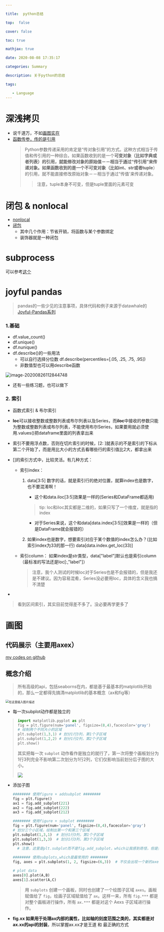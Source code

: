 ```yaml
---

title:  python总结

top:  false

cover: false

toc: true

mathjax: true

date: 2020-08-08 17:35:17

categories: Summary

description: 关于python的总结

tags:

   - Language
---
```



# 深浅拷贝

* 说千道万，不如[画图实在](https://www.bilibili.com/video/BV1cc411h7hd?from=search&seid=1791841689049102336)
* [函数传参，传的是引用](https://www.cnblogs.com/loleina/p/5276918.html)
	> Python参数传递采用的肯定是“传对象引用”的方式。这种方式相当于传值和传引用的一种综合。如果函数收到的是一个**可变对象（比如字典或者列表）**的引用，就能修改对象的原始值－－相当于通过“传引用”来传递对象。如果函数收到的是一个**不可变对象（比如int、str或者tuple**）的引用，就不能直接修改原始对象－－相当于通过“传值'来传递对象。 
	>
	> >  注意，tuple本身不可变，但是tuple里面的元素可变


# 闭包 & nonlocal

* [nonlocal](nonlocal)
* [闭包](https://segmentfault.com/a/1190000004461404)
	* 其中几个作用：节省开销，将函数与某个参数绑定
	* 装饰器就是一种闭包
	
	


# subprocess
可以参考[这个](https://blog.csdn.net/a464057216/article/details/47355219)



# joyful pandas

> pandas的一些少见的注意事项，具体代码和例子来源于datawhale的[Joyful-Pandas系列](https://nbviewer.jupyter.org/github/GYHHAHA/Joyful-Pandas/tree/master/)

### 1.基础
* df.value_count()
* df.unique()
* df.nunique()
* df.describe()的一些用法
    * 可以自行选择分位数 df.describe(percentiles=[.05, .25, .75, .95])
    * 非数值型也可以用describe函数

![image-20200826112844748](https://gitee.com/HesyH/Image-Hosting/raw/master/image4typora/202008/26/112845-885917.png)

* 还有一些练习题，也可以做下


### 2. 索引
* 函数式索引 & 布尔索引
* **loc**可以接收整数或整数列表或布尔列表以及Series，而**iloc**中接收的参数只能为整数或整数列表或布尔列表，不能使用布尔Series，如果要用就必须使用.values()把dataframe里面的列表拿出来
* 索引不要用浮点数，否则在切片索引的时候，[2: ]就表示的不是索引的下标从第二个开始了，而是用比大小的方式去看哪些行的索引值比2大，都拿出来
* []的索引方式中，比较灵活。有几种方式：
    * 索引index：
        1. data[3:5] 数字的话，就是索引行的绝对位置，就算index也是数字，也不要混淆啊！
            * 这个和data.iloc[3:5]效果是一样的(Series和DataFrame都适用)
            > tip: loc和iloc其实都是二维的，如果只写了一个维度，就是指的index
            
            * 对于Series来说，这个和data[data.index[3:5]]效果是一样的（但是DataFrame就会报错的）
        2. 如果index也是数字，想要索引对应于某个数值的index怎么办？(比如索引index为33的那一行)
            data[data.index.get_loc(33)]
    * 索引column：
        如果index是str类型，data["label"]默认也是索引column（最标准的写法还是loc[:,"label"]）
    
        > 注意，我个人测试的时候loc对于Series也是不会报错的，但是我还是不建议。因为容易混肴，Series没必要用loc，具体的含义我也搞不清楚
    
* [快速标量索引]:当只需要取一个元素时，at和iat方法能够提供更快的实现
> 看到区间索引，其实目前觉得差不多了。没必要再学更多了



# 画图

## 代码展示（主要用axex）

[my codes on github](https://nbviewer.jupyter.org/github/hexi519/CodesSnippets/blob/master/pythonDemo/matplotlibConfig.ipynb)



## 概念介绍

> 所有高级的api，包括seaborns在内，都是基于最基本的matplotlib开始的，那么一定都得先搞清matplotlib的基本概念（ax和fig等）

<img src="https://img-blog.csdnimg.cn/20200311202147484.png" alt="在这里插入图片描述" style="zoom:67%;" />



* 每一次subplot动作都是独立的

> ```python
> import matplotlib.pyplot as plt
> fig = plt.figure(num='panel', figsize=(8,4),facecolor='gray')
> # 绘制两个不同大小的区域
> plt.subplot(1,3,1) # 划分1行3列，第1个子区域
> plt.subplot(1,2,2) # 划分1行2列，第2个子区域
> plt.show()
> ```
>
> 其实把每一次 `subplot` 动作看作是独立的就行了，第一次将整个画板划分为1行3列完全不影响第二次划分为1行2列，它们仅影响当前划分后子图的大小。
>
> <img src="https://img-blog.csdnimg.cn/20190930150818814.png?x-oss-process=image/watermark,type_ZmFuZ3poZW5naGVpdGk,shadow_10,text_aHR0cHM6Ly9ibG9nLmNzZG4ubmV0L3FxXzMxMzQ3ODY5,size_16,color_FFFFFF,t_70"  />



* 添加子图

  ```python
  ######## 使用figure + addsubplot ########
  fig = plt.figure()
  ax1 = fig.add_subplot(221)
  ax2 = fig.add_subplot(222)
  ax3 = fig.add_subplot(212)
  
  ######## 使用figure + subplot ########
  fig = plt.figure(num='panel', figsize=(8,4),facecolor='gray')
  # 划分三个小区域，绘制出第一个和第三个区域
  plt.subplot(1,3,1)  # 划分1行3列，第1个子区域  
  plt.subplot(1,3,3)  # 划分1行3列，第3个子区域
  plt.show()
  	# 注意，这里是plt.subplot而不是fig.add_subplot，which让我感到奇怪，但是先记住吧
      
  ######## 使用subplots,which是最常用的 ########
  fig, axes = plt.subplots(1, 2, figsize=(6,3))  # 不仅会出现一个新的axes对象，还会创建一个新的fig对象，which the axes belongs to
  
  # plot data
  axes[0].plot(A,B)
  axes[1].scatter(A,C)
  
  ```

  > 用 `subplots` 创建一个画板，同时也创建了一个绘图子区域 `axes`。画板赋值给了 `fig`，绘画子区域赋值给了 `ax`。这样一来，所有 `fig.***` 都是对整个画板进行操作，所有 `ax.***` 都是对这个 Aexs 子区域进行操作。

* **fig.xx 如果用于处理ax内部的属性，比如轴的刻度范围之类的，其实都是对ax.xx的api的封装**，所以掌握ax.xx才是王道 和 最正确的方式

